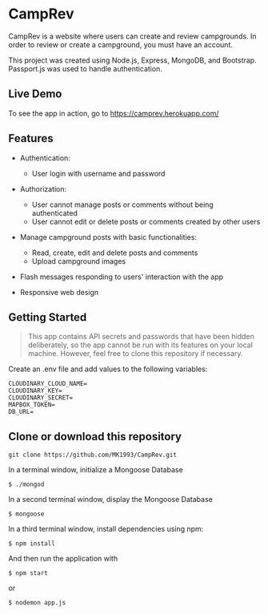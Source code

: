 # CampRev

CampRev is a website where users can create and review campgrounds. In order to review or create a campground, you must have an account.

This project was created using Node.js, Express, MongoDB, and Bootstrap. Passport.js was used to handle authentication.

## Live Demo

To see the app in action, go to https://camprev.herokuapp.com/

## Features

* Authentication:
  * User login with username and password

* Authorization:
  * User cannot manage posts or comments without being authenticated
  * User cannot edit or delete posts or comments created by other users

* Manage campground posts with basic functionalities:
  * Read, create, edit and delete posts and comments
  * Upload campground images

* Flash messages responding to users' interaction with the app

* Responsive web design

## Getting Started

> This app contains API secrets and passwords that have been hidden deliberately, so the app cannot be run with its features on your local machine. However, feel free to clone this repository if necessary.

Create an .env file and add values to the following variables:

```
CLOUDINARY_CLOUD_NAME=
CLOUDINARY_KEY=
CLOUDINARY_SECRET=
MAPBOX_TOKEN=
DB_URL=
```

## Clone or download this repository

`git clone https://github.com/MK1993/CampRev.git`

In a terminal window, initialize a Mongoose Database

`$ ./mongod`

In a second terminal window, display the Mongoose Database

`$ mongoose`

In a third terminal window, install dependencies using npm:

`$ npm install`

And then run the application with

`$ npm start`

or

`$ nodemon app.js`
